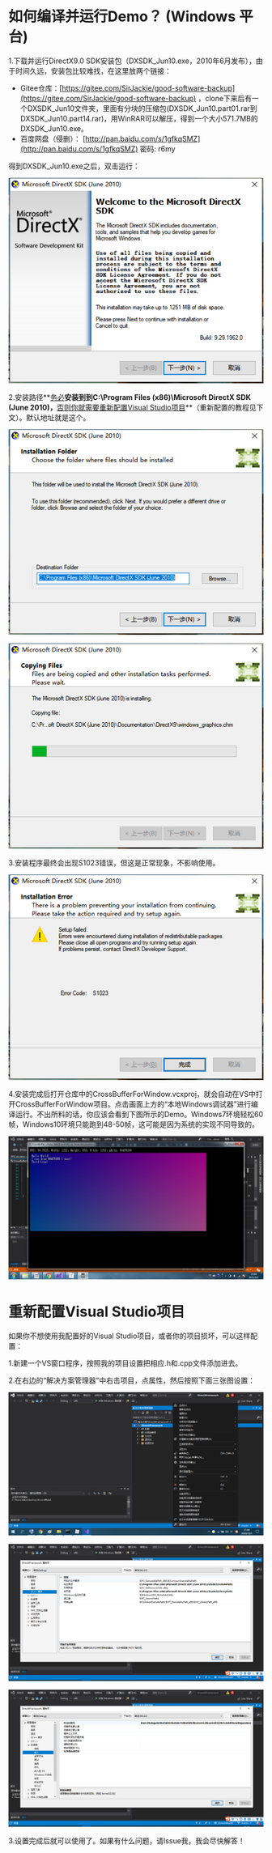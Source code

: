 # 如何编译并运行Demo？ (Windows 平台)

1.下载并运行DirectX9.0 SDK安装包（DXSDK_Jun10.exe，2010年6月发布），由于时间久远，安装包比较难找，在这里放两个链接：

- Gitee仓库：[https://gitee.com/SirJackie/good-software-backup](https://gitee.com/SirJackie/good-software-backup) ，clone下来后有一个DXSDK_Jun10文件夹，里面有分块的压缩包(DXSDK_Jun10.part01.rar到DXSDK_Jun10.part14.rar)，用WinRAR可以解压，得到一个大小571.7MB的DXSDK_Jun10.exe。
- 百度网盘（侵删）： [http://pan.baidu.com/s/1gfkqSMZ](http://pan.baidu.com/s/1gfkqSMZ) 密码: r6my

得到DXSDK_Jun10.exe之后，双击运行：

![dx1](dx1.png)

2.安装路径**<u>务必</u>**安装到到C:\Program Files (x86)\Microsoft DirectX SDK (June 2010)，**<u>否则你就需要重新配置Visual Studio项目</u>**（重新配置的教程见下文）。默认地址就是这个。

![dx2](dx2.png)

![dx3](dx3.png)

3.安装程序最终会出现S1023错误，但这是正常现象，不影响使用。

![dx4](dx4.png)

4.安装完成后打开仓库中的CrossBufferForWindow.vcxproj，就会自动在VS中打开CrossBufferForWindow项目。点击画面上方的“本地Windows调试器”进行编译运行。不出所料的话，你应该会看到下图所示的Demo。Windows7环境轻松60帧，Windows10环境只能跑到48-50帧，这可能是因为系统的实现不同导致的。

![Demo](./Demo.png)

# 重新配置Visual Studio项目

如果你不想使用我配置好的Visual Studio项目，或者你的项目损坏，可以这样配置：

1.新建一个VS窗口程序，按照我的项目设置把相应.h和.cpp文件添加进去。

2.在右边的“解决方案管理器”中右击项目，点属性，然后按照下面三张图设置：

![vs1](vs1.png)

![vs2](vs2.png)

![vs3](vs3.png)

3.设置完成后就可以使用了。如果有什么问题，请Issue我，我会尽快解答！